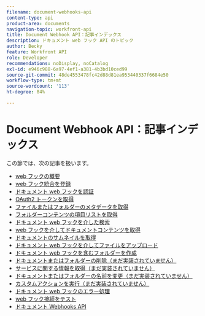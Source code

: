 ```yaml
---
filename: document-webhooks-api
content-type: api
product-area: documents
navigation-topic: workfront-api
title: Document Webhook API：記事インデックス
description: ドキュメント web フック API のトピック
author: Becky
feature: Workfront API
role: Developer
recommendations: noDisplay, noCatalog
exl-id: e946c988-6a97-4ef1-a381-4b3bd10ced99
source-git-commit: 48de4553478fc42d88d81ea953440337f6684e50
workflow-type: tm+mt
source-wordcount: '113'
ht-degree: 84%

---
```


# Document Webhook API：記事インデックス

<!-- Audited: 5/2025 -->

この節では、次の記事を扱います。

* [web フックの概要](../../wf-api/doc-wbhks-api/webhooks-overview.md)
* [web フック統合を登録](../../wf-api/doc-wbhks-api/register-webhook-integration.md)
* [ドキュメント web フックを認証](../../wf-api/doc-wbhks-api/auth-for-docu-webhook.md)
* [OAuth2 トークンを取得](../../wf-api/doc-wbhks-api/get-oath-token-webhooks.md)
* [ファイルまたはフォルダーのメタデータを取得](../../wf-api/doc-wbhks-api/get-metadata-file-folder.md)
* [フォルダーコンテンツの項目リストを取得](../../wf-api/doc-wbhks-api/get-list-folder-contents.md)
* [ドキュメント web フックを介した検索](../../wf-api/doc-wbhks-api/docu-webhook-search.md)
* [web フックを介してドキュメントコンテンツを取得](../../wf-api/doc-wbhks-api/get-docu-content-webhook.md)
* [ドキュメントのサムネイルを取得](../../wf-api/doc-wbhks-api/get-thmbnl-doc.md)
* [ドキュメント web フックを介してファイルをアップロード](../../wf-api/doc-wbhks-api/file-upload-docu-webhook.md)
* [ドキュメント web フックを含むフォルダーを作成](../../wf-api/doc-wbhks-api/create-folder-docu-webhook.md)
* [ ドキュメントまたはフォルダーの削除（まだ実装されていません） ](../../wf-api/doc-wbhks-api/delete-a-document-or-folder.md)
* [サービスに関する情報を取得（まだ実装されていません）](../../wf-api/doc-wbhks-api/get-service-info-webhook.md)
* [ドキュメントまたはフォルダーの名前を変更（まだ実装されていません）](../../wf-api/doc-wbhks-api/rename-docu-or-folder.md)
* [カスタムアクションを実行（まだ実装されていません）](../../wf-api/doc-wbhks-api/perform-custom-action.md)
* [ドキュメント web フックのエラー処理](../../wf-api/doc-wbhks-api/docu-webhooks-errors.md)
* [web フック接続をテスト](../../wf-api/doc-wbhks-api/test-webhook-connections.md)
* [ドキュメント Webhooks API](../../wf-api/doc-wbhks-api/docu-webhook-api.md)

